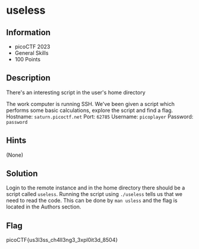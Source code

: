 # useless

## Information

- picoCTF 2023
- General Skills
- 100 Points

## Description

There's an interesting script in the user's home directory

The work computer is running SSH. We've been given a script which performs some basic calculations, explore the script and find a flag.
Hostname: `saturn.picoctf.net`
Port: `62785`
Username: `picoplayer`
Password: `password`

## Hints

(None)

## Solution

Login to the remote instance and in the home directory there should be a script called `useless`. Running the script using `./useless` tells us that we need to read the code. This can be done by `man usless` and the flag is located in the Authors section.

## Flag

picoCTF{us3l3ss_ch4ll3ng3_3xpl0it3d_8504}
